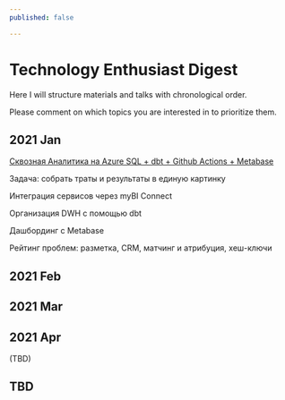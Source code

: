 ```yaml
---
published: false

---
```

# Technology Enthusiast Digest

Here I will structure materials and talks with chronological order.

Please comment on which topics you are interested in to prioritize them.

## 2021 Jan

[Сквозная Аналитика на Azure SQL + dbt + Github Actions + Metabase](https://habr.com/ru/post/538106/)

Задача: собрать траты и результаты в единую картинку

Интеграция сервисов через myBI Connect

Организация DWH с помощью dbt

Дашбординг с Metabase 

Рейтинг проблем: разметка, CRM, матчинг и атрибуция, хеш-ключи

## 2021 Feb

## 2021 Mar

## 2021 Apr

(TBD) 

## TBD